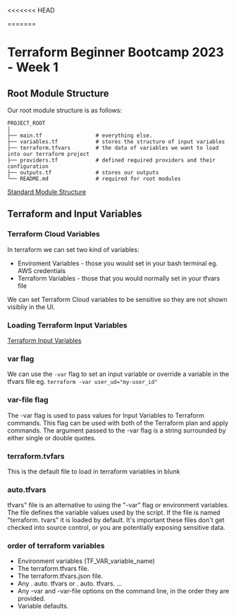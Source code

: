 <<<<<<< HEAD

=======
# Terraform Beginner Bootcamp 2023 - Week 1

## Root Module Structure

Our root module structure is as follows:

```
PROJECT_ROOT
│
├── main.tf                 # everything else.
├── variables.tf            # stores the structure of input variables
├── terraform.tfvars        # the data of variables we want to load into our terraform project
├── providers.tf            # defined required providers and their configuration
├── outputs.tf              # stores our outputs
└── README.md               # required for root modules
```

[Standard Module Structure](https://developer.hashicorp.com/terraform/language/modules/develop/structure)

## Terraform and Input Variables

### Terraform Cloud Variables

In terraform we can set two kind of variables:
- Enviroment Variables - those you would set in your bash terminal eg. AWS credentials
- Terraform Variables - those that you would normally set in your tfvars file

We can set Terraform Cloud variables to be sensitive so they are not shown visibliy in the UI.

### Loading Terraform Input Variables

[Terraform Input Variables](https://developer.hashicorp.com/terraform/language/values/variables)

### var flag
We can use the `-var` flag to set an input variable or override a variable in the tfvars file eg. `terraform -var user_ud="my-user_id"`

### var-file flag

The -var flag is used to pass values for Input Variables to Terraform commands. This flag can be used with both of the Terraform plan and apply commands. The argument passed to the -var flag is a string surrounded by either single or double quotes.

### terraform.tvfars

This is the default file to load in terraform variables in blunk

### auto.tfvars

tfvars" file is an alternative to using the "-var" flag or environment variables. The file defines the variable values used by the script. If the file is named "terraform. tvars" it is loaded by default. It's important these files don't get checked into source control, or you are potentially exposing sensitive data.

### order of terraform variables

* Environment variables (TF_VAR_variable_name)
* The terraform.tfvars file.
* The terraform.tfvars.json file.
* Any . auto. tfvars or . auto. tfvars. ...
* Any -var and -var-file options on the command line, in the order they are provided.
* Variable defaults.

